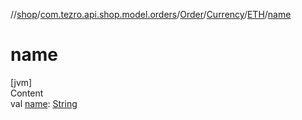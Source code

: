 //[shop](../../../../../index.md)/[com.tezro.api.shop.model.orders](../../../index.md)/[Order](../../index.md)/[Currency](../index.md)/[ETH](index.md)/[name](name.md)



# name  
[jvm]  
Content  
val [name](name.md): [String](https://kotlinlang.org/api/latest/jvm/stdlib/kotlin/-string/index.html)  



